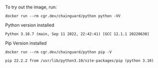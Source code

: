 To try out the image, run:

```shell
docker run --rm cgr.dev/chainguard/python python -VV
```

Python version installed 
```
Python 3.10.7 (main, Sep 11 2022, 22:42:41) [GCC 12.1.1 20220630]
```

Pip Version installed 

```shell 
docker run --rm cgr.dev/chainguard/python pip -V
```

```shell
pip 22.2.2 from /usr/lib/python3.10/site-packages/pip (python 3.10)
```
